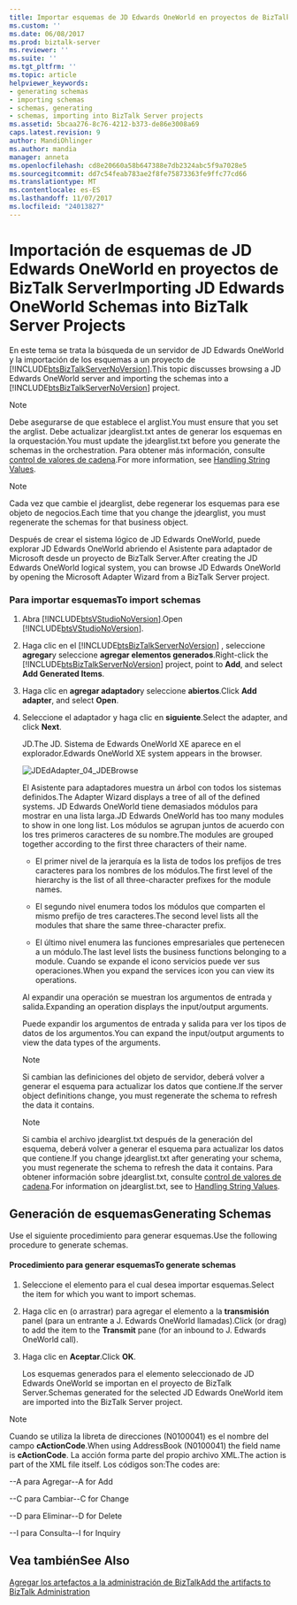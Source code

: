 ```yaml
---
title: Importar esquemas de JD Edwards OneWorld en proyectos de BizTalk Server | Documentos de Microsoft
ms.custom: ''
ms.date: 06/08/2017
ms.prod: biztalk-server
ms.reviewer: ''
ms.suite: ''
ms.tgt_pltfrm: ''
ms.topic: article
helpviewer_keywords:
- generating schemas
- importing schemas
- schemas, generating
- schemas, importing into BizTalk Server projects
ms.assetid: 5bcaa276-8c76-4212-b373-de86e3008a69
caps.latest.revision: 9
author: MandiOhlinger
ms.author: mandia
manager: anneta
ms.openlocfilehash: cd8e20660a58b647388e7db2324abc5f9a7028e5
ms.sourcegitcommit: dd7c54feab783ae2f8fe75873363fe9ffc77cd66
ms.translationtype: MT
ms.contentlocale: es-ES
ms.lasthandoff: 11/07/2017
ms.locfileid: "24013827"
---
```

# <a name="importing-jd-edwards-oneworld-schemas-into-biztalk-server-projects"></a><span data-ttu-id="49a0d-102">Importación de esquemas de JD Edwards OneWorld en proyectos de BizTalk Server</span><span class="sxs-lookup"><span data-stu-id="49a0d-102">Importing JD Edwards OneWorld Schemas into BizTalk Server Projects</span></span>
<span data-ttu-id="49a0d-103">En este tema se trata la búsqueda de un servidor de JD Edwards OneWorld y la importación de los esquemas a un proyecto de [!INCLUDE[btsBizTalkServerNoVersion](../includes/btsbiztalkservernoversion-md.md)].</span><span class="sxs-lookup"><span data-stu-id="49a0d-103">This topic discusses browsing a JD Edwards OneWorld server and importing the schemas into a [!INCLUDE[btsBizTalkServerNoVersion](../includes/btsbiztalkservernoversion-md.md)] project.</span></span>  
  
> [!NOTE]
>  <span data-ttu-id="49a0d-104">Debe asegurarse de que establece el arglist.</span><span class="sxs-lookup"><span data-stu-id="49a0d-104">You must ensure that you set the arglist.</span></span> <span data-ttu-id="49a0d-105">Debe actualizar jdearglist.txt antes de generar los esquemas en la orquestación.</span><span class="sxs-lookup"><span data-stu-id="49a0d-105">You must update the jdearglist.txt before you generate the schemas in the orchestration.</span></span> <span data-ttu-id="49a0d-106">Para obtener más información, consulte [control de valores de cadena](../core/handling-string-values1.md).</span><span class="sxs-lookup"><span data-stu-id="49a0d-106">For more information, see [Handling String Values](../core/handling-string-values1.md).</span></span>  
  
> [!NOTE]
>  <span data-ttu-id="49a0d-107">Cada vez que cambie el jdearglist, debe regenerar los esquemas para ese objeto de negocios.</span><span class="sxs-lookup"><span data-stu-id="49a0d-107">Each time that you change the jdearglist, you must regenerate the schemas for that business object.</span></span>  
  
 <span data-ttu-id="49a0d-108">Después de crear el sistema lógico de JD Edwards OneWorld, puede explorar JD Edwards OneWorld abriendo el Asistente para adaptador de Microsoft desde un proyecto de BizTalk Server.</span><span class="sxs-lookup"><span data-stu-id="49a0d-108">After creating the JD Edwards OneWorld logical system, you can browse JD Edwards OneWorld by opening the Microsoft Adapter Wizard from a BizTalk Server project.</span></span>  
  
### <a name="to-import-schemas"></a><span data-ttu-id="49a0d-109">Para importar esquemas</span><span class="sxs-lookup"><span data-stu-id="49a0d-109">To import schemas</span></span>  
  
1.  <span data-ttu-id="49a0d-110">Abra [!INCLUDE[btsVStudioNoVersion](../includes/btsvstudionoversion-md.md)].</span><span class="sxs-lookup"><span data-stu-id="49a0d-110">Open [!INCLUDE[btsVStudioNoVersion](../includes/btsvstudionoversion-md.md)].</span></span>  
  
2.  <span data-ttu-id="49a0d-111">Haga clic en el [!INCLUDE[btsBizTalkServerNoVersion](../includes/btsbiztalkservernoversion-md.md)] , seleccione **agregar**y seleccione **agregar elementos generados**.</span><span class="sxs-lookup"><span data-stu-id="49a0d-111">Right-click the [!INCLUDE[btsBizTalkServerNoVersion](../includes/btsbiztalkservernoversion-md.md)] project, point to **Add**, and select **Add Generated Items**.</span></span>  
  
3.  <span data-ttu-id="49a0d-112">Haga clic en **agregar adaptador**y seleccione **abiertos**.</span><span class="sxs-lookup"><span data-stu-id="49a0d-112">Click **Add adapter**, and select **Open**.</span></span>  
  
4.  <span data-ttu-id="49a0d-113">Seleccione el adaptador y haga clic en **siguiente**.</span><span class="sxs-lookup"><span data-stu-id="49a0d-113">Select the adapter, and click **Next**.</span></span>  
  
     <span data-ttu-id="49a0d-114">JD.</span><span class="sxs-lookup"><span data-stu-id="49a0d-114">The JD.</span></span> <span data-ttu-id="49a0d-115">Sistema de Edwards OneWorld XE aparece en el explorador.</span><span class="sxs-lookup"><span data-stu-id="49a0d-115">Edwards OneWorld XE system appears in the browser.</span></span>  
  
     ![](../core/media/jdedadapter-04-jdebrowse.gif "JDEdAdapter_04_JDEBrowse")  
  
     <span data-ttu-id="49a0d-116">El Asistente para adaptadores muestra un árbol con todos los sistemas definidos.</span><span class="sxs-lookup"><span data-stu-id="49a0d-116">The Adapter Wizard displays a tree of all of the defined systems.</span></span> <span data-ttu-id="49a0d-117">JD Edwards OneWorld tiene demasiados módulos para mostrar en una lista larga.</span><span class="sxs-lookup"><span data-stu-id="49a0d-117">JD Edwards OneWorld has too many modules to show in one long list.</span></span> <span data-ttu-id="49a0d-118">Los módulos se agrupan juntos de acuerdo con los tres primeros caracteres de su nombre.</span><span class="sxs-lookup"><span data-stu-id="49a0d-118">The modules are grouped together according to the first three characters of their name.</span></span>  
  
    -   <span data-ttu-id="49a0d-119">El primer nivel de la jerarquía es la lista de todos los prefijos de tres caracteres para los nombres de los módulos.</span><span class="sxs-lookup"><span data-stu-id="49a0d-119">The first level of the hierarchy is the list of all three-character prefixes for the module names.</span></span>  
  
    -   <span data-ttu-id="49a0d-120">El segundo nivel enumera todos los módulos que comparten el mismo prefijo de tres caracteres.</span><span class="sxs-lookup"><span data-stu-id="49a0d-120">The second level lists all the modules that share the same three-character prefix.</span></span>  
  
    -   <span data-ttu-id="49a0d-121">El último nivel enumera las funciones empresariales que pertenecen a un módulo.</span><span class="sxs-lookup"><span data-stu-id="49a0d-121">The last level lists the business functions belonging to a module.</span></span> <span data-ttu-id="49a0d-122">Cuando se expande el icono servicios puede ver sus operaciones.</span><span class="sxs-lookup"><span data-stu-id="49a0d-122">When you expand the services icon you can view its operations.</span></span>  
  
     <span data-ttu-id="49a0d-123">Al expandir una operación se muestran los argumentos de entrada y salida.</span><span class="sxs-lookup"><span data-stu-id="49a0d-123">Expanding an operation displays the input/output arguments.</span></span>  
  
     <span data-ttu-id="49a0d-124">Puede expandir los argumentos de entrada y salida para ver los tipos de datos de los argumentos.</span><span class="sxs-lookup"><span data-stu-id="49a0d-124">You can expand the input/output arguments to view the data types of the arguments.</span></span>  
  
    > [!NOTE]
    >  <span data-ttu-id="49a0d-125">Si cambian las definiciones del objeto de servidor, deberá volver a generar el esquema para actualizar los datos que contiene.</span><span class="sxs-lookup"><span data-stu-id="49a0d-125">If the server object definitions change, you must regenerate the schema to refresh the data it contains.</span></span>  
  
    > [!NOTE]
    >  <span data-ttu-id="49a0d-126">Si cambia el archivo jdearglist.txt después de la generación del esquema, deberá volver a generar el esquema para actualizar los datos que contiene.</span><span class="sxs-lookup"><span data-stu-id="49a0d-126">If you change jdearglist.txt after generating your schema, you must regenerate the schema to refresh the data it contains.</span></span> <span data-ttu-id="49a0d-127">Para obtener información sobre jdearglist.txt, consulte [control de valores de cadena](../core/handling-string-values1.md).</span><span class="sxs-lookup"><span data-stu-id="49a0d-127">For information on jdearglist.txt, see to [Handling String Values](../core/handling-string-values1.md).</span></span>  
  
## <a name="generating-schemas"></a><span data-ttu-id="49a0d-128">Generación de esquemas</span><span class="sxs-lookup"><span data-stu-id="49a0d-128">Generating Schemas</span></span>  
 <span data-ttu-id="49a0d-129">Use el siguiente procedimiento para generar esquemas.</span><span class="sxs-lookup"><span data-stu-id="49a0d-129">Use the following procedure to generate schemas.</span></span>  
  
#### <a name="to-generate-schemas"></a><span data-ttu-id="49a0d-130">Procedimiento para generar esquemas</span><span class="sxs-lookup"><span data-stu-id="49a0d-130">To generate schemas</span></span>  
  
1.  <span data-ttu-id="49a0d-131">Seleccione el elemento para el cual desea importar esquemas.</span><span class="sxs-lookup"><span data-stu-id="49a0d-131">Select the item for which you want to import schemas.</span></span>  
  
2.  <span data-ttu-id="49a0d-132">Haga clic en (o arrastrar) para agregar el elemento a la **transmisión** panel (para un entrante a J. Edwards OneWorld llamadas).</span><span class="sxs-lookup"><span data-stu-id="49a0d-132">Click (or drag) to add the item to the **Transmit** pane (for an inbound to J. Edwards OneWorld call).</span></span>  
  
3.  <span data-ttu-id="49a0d-133">Haga clic en **Aceptar**.</span><span class="sxs-lookup"><span data-stu-id="49a0d-133">Click **OK**.</span></span>  
  
     <span data-ttu-id="49a0d-134">Los esquemas generados para el elemento seleccionado de JD Edwards OneWorld se importan en el proyecto de BizTalk Server.</span><span class="sxs-lookup"><span data-stu-id="49a0d-134">Schemas generated for the selected JD Edwards OneWorld item are imported into the BizTalk Server project.</span></span>  
  
> [!NOTE]
>  <span data-ttu-id="49a0d-135">Cuando se utiliza la libreta de direcciones (N0100041) es el nombre del campo **cActionCode**.</span><span class="sxs-lookup"><span data-stu-id="49a0d-135">When using AddressBook (N0100041) the field name is **cActionCode**.</span></span> <span data-ttu-id="49a0d-136">La acción forma parte del propio archivo XML.</span><span class="sxs-lookup"><span data-stu-id="49a0d-136">The action is part of the XML file itself.</span></span> <span data-ttu-id="49a0d-137">Los códigos son:</span><span class="sxs-lookup"><span data-stu-id="49a0d-137">The codes are:</span></span>  
>   
>  <span data-ttu-id="49a0d-138">--A para Agregar</span><span class="sxs-lookup"><span data-stu-id="49a0d-138">--A for Add</span></span>  
>   
>  <span data-ttu-id="49a0d-139">--C para Cambiar</span><span class="sxs-lookup"><span data-stu-id="49a0d-139">--C for Change</span></span>  
>   
>  <span data-ttu-id="49a0d-140">--D para Eliminar</span><span class="sxs-lookup"><span data-stu-id="49a0d-140">--D for Delete</span></span>  
>   
>  <span data-ttu-id="49a0d-141">--I para Consulta</span><span class="sxs-lookup"><span data-stu-id="49a0d-141">--I for Inquiry</span></span>  
  
## <a name="see-also"></a><span data-ttu-id="49a0d-142">Vea también</span><span class="sxs-lookup"><span data-stu-id="49a0d-142">See Also</span></span>  
 [<span data-ttu-id="49a0d-143">Agregar los artefactos a la administración de BizTalk</span><span class="sxs-lookup"><span data-stu-id="49a0d-143">Add the artifacts to BizTalk Administration</span></span>](../core/adding-biztalk-adapter-for-jd-edwards-oneworld.md)